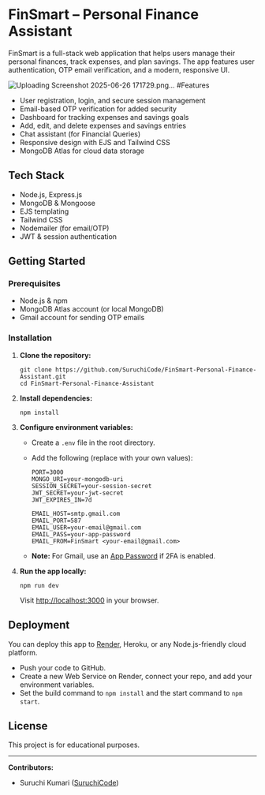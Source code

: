 # FinSmart – Personal Finance Assistant

FinSmart is a full-stack web application that helps users manage their personal finances, track expenses, and plan savings. The app features user authentication, OTP email verification, and a modern, responsive UI.


![Uploading Screenshot 2025-06-26 171729.png…]()
#Features

- User registration, login, and secure session management
- Email-based OTP verification for added security
- Dashboard for tracking expenses and savings goals
- Add, edit, and delete expenses and savings entries
- Chat assistant (for Financial Queries)
- Responsive design with EJS and Tailwind CSS
- MongoDB Atlas for cloud data storage

## Tech Stack

- Node.js, Express.js
- MongoDB & Mongoose
- EJS templating
- Tailwind CSS
- Nodemailer (for email/OTP)
- JWT & session authentication

## Getting Started

### Prerequisites

- Node.js & npm
- MongoDB Atlas account (or local MongoDB)
- Gmail account for sending OTP emails

### Installation

1. **Clone the repository:**
   ```
   git clone https://github.com/SuruchiCode/FinSmart-Personal-Finance-Assistant.git
   cd FinSmart-Personal-Finance-Assistant
   ```

2. **Install dependencies:**
   ```
   npm install
   ```

3. **Configure environment variables:**
   - Create a `.env` file in the root directory.
   - Add the following (replace with your own values):

     ```
     PORT=3000
     MONGO_URI=your-mongodb-uri
     SESSION_SECRET=your-session-secret
     JWT_SECRET=your-jwt-secret
     JWT_EXPIRES_IN=7d

     EMAIL_HOST=smtp.gmail.com
     EMAIL_PORT=587
     EMAIL_USER=your-email@gmail.com
     EMAIL_PASS=your-app-password
     EMAIL_FROM=FinSmart <your-email@gmail.com>
     ```

   - **Note:** For Gmail, use an [App Password](https://support.google.com/accounts/answer/185833) if 2FA is enabled.

4. **Run the app locally:**
   ```
   npm run dev
   ```
   Visit [http://localhost:3000](http://localhost:3000) in your browser.

## Deployment

You can deploy this app to [Render](https://render.com), Heroku, or any Node.js-friendly cloud platform.

- Push your code to GitHub.
- Create a new Web Service on Render, connect your repo, and add your environment variables.
- Set the build command to `npm install` and the start command to `npm start`.

## License

This project is for educational purposes.

---

**Contributors:**  
- Suruchi Kumari ([SuruchiCode](https://github.com/SuruchiCode))
